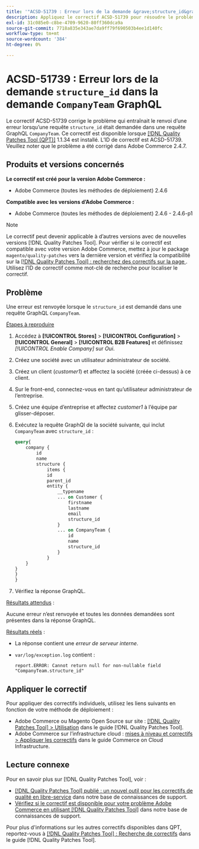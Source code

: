 ```yaml
---
title: '"ACSD-51739 : Erreur lors de la demande &grave;structure_id&grave; dans la demande GraphQL "CompanyTeam&grave;"'
description: Appliquez le correctif ACSD-51739 pour résoudre le problème Adobe Commerce en raison duquel une erreur est renvoyée lorsque le &grave;structure_id&grave; est demandé dans une requête GraphQL "CompanyTeam&grave;.
exl-id: 31c085e0-c8be-4709-9620-80ff360dca9a
source-git-commit: 7718a835e343ae7da9ff79f690503b4ee1d140fc
workflow-type: tm+mt
source-wordcount: '384'
ht-degree: 0%

---
```


# ACSD-51739 : Erreur lors de la demande `structure_id` dans la demande `CompanyTeam` GraphQL

Le correctif ACSD-51739 corrige le problème qui entraînait le renvoi d’une erreur lorsqu’une requête `structure_id` était demandée dans une requête GraphQL `CompanyTeam`. Ce correctif est disponible lorsque [[!DNL Quality Patches Tool (QPT)]](/help/announcements/adobe-commerce-announcements/magento-quality-patches-released-new-tool-to-self-serve-quality-patches.md) 1.1.34 est installé. L’ID de correctif est ACSD-51739. Veuillez noter que le problème a été corrigé dans Adobe Commerce 2.4.7.

## Produits et versions concernés

**Le correctif est créé pour la version Adobe Commerce :**

* Adobe Commerce (toutes les méthodes de déploiement) 2.4.6

**Compatible avec les versions d’Adobe Commerce :**

* Adobe Commerce (toutes les méthodes de déploiement) 2.4.6 - 2.4.6-p1

>[!NOTE]
>
>Le correctif peut devenir applicable à d’autres versions avec de nouvelles versions [!DNL Quality Patches Tool]. Pour vérifier si le correctif est compatible avec votre version Adobe Commerce, mettez à jour le package `magento/quality-patches` vers la dernière version et vérifiez la compatibilité sur la [[!DNL Quality Patches Tool] : recherchez des correctifs sur la page ](https://experienceleague.adobe.com/tools/commerce-quality-patches/index.html). Utilisez l’ID de correctif comme mot-clé de recherche pour localiser le correctif.

## Problème

Une erreur est renvoyée lorsque le `structure_id` est demandé dans une requête GraphQL `CompanyTeam`.

<u>Étapes à reproduire</u>

1. Accédez à **[!UICONTROL Stores]** > **[!UICONTROL Configuration]** > **[!UICONTROL General]** > **[!UICONTROL B2B Features]** et définissez *[!UICONTROL Enable Company]* sur *Oui*.
1. Créez une société avec un utilisateur administrateur de société.
1. Créez un client (*customer1*) et affectez la société (créée ci-dessus) à ce client.
1. Sur le front-end, connectez-vous en tant qu’utilisateur administrateur de l’entreprise.
1. Créez une équipe d’entreprise et affectez *customer1* à l’équipe par glisser-déposer.
1. Exécutez la requête GraphQl de la société suivante, qui inclut `CompanyTeam` avec `structure_id` :

   ```GraphQL
   query{
       company {
           id
           name
           structure {
               items {
               id
               parent_id
               entity {
                   __typename
                   ... on Customer {
                       firstname
                       lastname
                       email
                       structure_id
                   }
                   ... on CompanyTeam {
                       id
                       name
                       structure_id
                   }
               }
       }
   }
   }
   }
   ```

1. Vérifiez la réponse GraphQL.

<u>Résultats attendus</u> :

Aucune erreur n’est renvoyée et toutes les données demandées sont présentes dans la réponse GraphQL.

<u>Résultats réels</u> :

* La réponse contient une *erreur de serveur interne*.
* `var/log/exception.log` contient :

  ```
  report.ERROR: Cannot return null for non-nullable field "CompanyTeam.structure_id"
  ```

## Appliquer le correctif

Pour appliquer des correctifs individuels, utilisez les liens suivants en fonction de votre méthode de déploiement :

* Adobe Commerce ou Magento Open Source sur site : [[!DNL Quality Patches Tool] > Utilisation](https://experienceleague.adobe.com/docs/commerce-operations/tools/quality-patches-tool/usage.html) dans le guide [!DNL Quality Patches Tool].
* Adobe Commerce sur l’infrastructure cloud : [mises à niveau et correctifs > Appliquer les correctifs](https://experienceleague.adobe.com/docs/commerce-cloud-service/user-guide/develop/upgrade/apply-patches.html) dans le guide Commerce on Cloud Infrastructure.

## Lecture connexe

Pour en savoir plus sur [!DNL Quality Patches Tool], voir :

* [[!DNL Quality Patches Tool] publié : un nouvel outil pour les correctifs de qualité en libre-service](/help/announcements/adobe-commerce-announcements/magento-quality-patches-released-new-tool-to-self-serve-quality-patches.md) dans notre base de connaissances de support.
* [Vérifiez si le correctif est disponible pour votre problème Adobe Commerce en utilisant  [!DNL Quality Patches Tool]](/help/support-tools/patches-available-in-qpt-tool/check-patch-for-magento-issue-with-magento-quality-patches.md) dans notre base de connaissances de support.

Pour plus d&#39;informations sur les autres correctifs disponibles dans QPT, reportez-vous à [[!DNL Quality Patches Tool] : Recherche de correctifs](https://experienceleague.adobe.com/tools/commerce-quality-patches/index.html) dans le guide [!DNL Quality Patches Tool].
